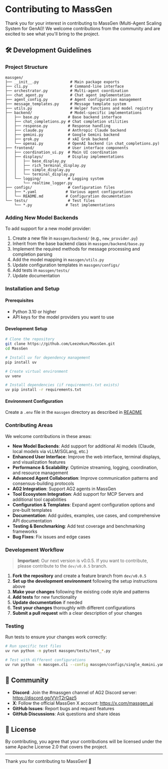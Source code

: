 # Contributing to MassGen

Thank you for your interest in contributing to MassGen (Multi-Agent Scaling System for GenAI)! We welcome contributions from the community and are excited to see what you'll bring to the project.

## 🛠️ Development Guidelines

### Project Structure

```
massgen/
├── __init__.py              # Main package exports
├── cli.py                   # Command-line interface
├── orchestrator.py          # Multi-agent coordination
├── chat_agent.py            # Chat agent implementation
├── agent_config.py          # Agent configuration management
├── message_templates.py     # Message template system
├── utils.py                 # Helper functions and model registry
├── backend/                 # Model-specific implementations
│   ├── base.py             # Base backend interface
│   ├── chat_completions.py # Chat completion utilities
│   ├── response.py         # Response handling
│   ├── claude.py           # Anthropic Claude backend
│   ├── gemini.py           # Google Gemini backend
│   ├── grok.py             # xAI Grok backend
│   └── openai.py           # OpenAI backend (in chat_completions.py)
├── frontend/               # User interface components
│   ├── coordination_ui.py  # Main UI coordination
│   ├── displays/           # Display implementations
│   │   ├── base_display.py
│   │   ├── rich_terminal_display.py
│   │   ├── simple_display.py
│   │   └── terminal_display.py
│   └── logging/            # Logging system
│       └── realtime_logger.py
├── configs/                # Configuration files
│   ├── *.yaml             # Various agent configurations
│   └── README.md          # Configuration documentation
└── tests/                  # Test files
    └── *.py               # Test implementations
```

### Adding New Model Backends

To add support for a new model provider:

1. Create a new file in `massgen/backend/` (e.g., `new_provider.py`)
2. Inherit from the base backend class in `massgen/backend/base.py`
3. Implement the required methods for message processing and completion parsing
4. Add the model mapping in `massgen/utils.py`
5. Update configuration templates in `massgen/configs/`
6. Add tests in `massgen/tests/`
7. Update documentation

### Installation and Setup

#### Prerequisites

- Python 3.10 or higher
- API keys for the model providers you want to use

#### Development Setup

```bash
# Clone the repository
git clone https://github.com/Leezekun/MassGen.git
cd MassGen

# Install uv for dependency management
pip install uv

# Create virtual environment
uv venv

# Install dependencies (if requirements.txt exists)
uv pip install -r requirements.txt
```

#### Environment Configuration

Create a `.env` file in the `massgen` directory as described in [README](README.md)

### Contributing Areas

We welcome contributions in these areas:

- **New Model Backends**: Add support for additional AI models (Claude, local models via vLLM/SGLang, etc.)
- **Enhanced User Interface**: Improve the web interface, terminal displays, and visualization features
- **Performance & Scalability**: Optimize streaming, logging, coordination, and resource management
- **Advanced Agent Collaboration**: Improve communication patterns and consensus-building protocols
- **AG2 Integration**: Support AG2 agents in MassGen
- **Tool Ecosystem Integration**: Add support for MCP Servers and additional tool capabilities
- **Configuration & Templates**: Expand agent configuration options and pre-built templates
- **Documentation**: Add guides, examples, use cases, and comprehensive API documentation
- **Testing & Benchmarking**: Add test coverage and benchmarking frameworks
- **Bug Fixes**: Fix issues and edge cases

### Development Workflow

> **Important**: Our next version is v0.0.5. If you want to contribute, please contribute to the `dev/v0.0.5` branch.

1. **Fork the repository** and create a feature branch from `dev/v0.0.5`
2. **Set up the development environment** following the setup instructions above
3. **Make your changes** following the existing code style and patterns
4. **Add tests** for new functionality
5. **Update documentation** if needed
6. **Test your changes** thoroughly with different configurations
7. **Submit a pull request** with a clear description of your changes

### Testing

Run tests to ensure your changes work correctly:

```bash
# Run specific test files
uv run python -m pytest massgen/tests/test_*.py

# Test with different configurations
uv run python -m massgen.cli --config massgen/configs/single_4omini.yaml "Test question"
```

## 🤝 Community

- **Discord**: Join the #massgen channel of AG2 Discord server: https://discord.gg/VVrT2rQaz5
- **X**: Follow the official MassGen X account: https://x.com/massgen_ai
- **GitHub Issues**: Report bugs and request features
- **GitHub Discussions**: Ask questions and share ideas


## 📄 License

By contributing, you agree that your contributions will be licensed under the same Apache License 2.0 that covers the project.

---

Thank you for contributing to MassGen! 🚀